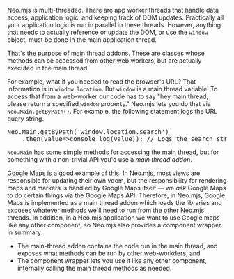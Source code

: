 Neo.mjs is multi-threaded. There are app worker threads
that handle data access, application logic,
and keeping track of DOM updates. Practically all your
application logic is run in parallel in these threads.
However, anything that needs to actually reference or update
the DOM, or use the `window` object, must be done in the main 
application thread. 

That's the purpose of main thread addons. These are classes whose
methods can be accessed from other web workers, but are
actually executed in the main thread.

For example, what if you needed to read the browser's
URL? That information is in `window.location`.
But `window` is a main thread variable! To access that
from a web-worker our code has to say "hey main thread, 
please return a specified `window` property." Neo.mjs
lets you do that via `Neo.Main.getByPath()`. For
example, the following statement logs the URL query string.


<pre data-javascript>
Neo.Main.getByPath('window.location.search')
    .then(value=>console.log(value)); // Logs the search string
</pre>

`Neo.Main` has some simple methods for accessing the 
main thread, but for something with a non-trivial API
you'd use a _main thread addon_. 

Google Maps is a good example of this. In Neo.mjs, most
views are responsible for updating their own vdom, but
the responsibility for rendering maps and markers is handled
by Google Maps itself &mdash; we _ask_ Google Maps to do
certain things via the Google Maps API. Therefore, in Neo.mjs,
Google Maps is implemented as a main thread addon which
loads the libraries and exposes whatever methods we'll need
to run from the other Neo.mjs threads. In addition, in a
Neo.mjs application we want to use Google maps like any other
component, so Neo.mjs also provides a component wrapper. In
summary: 
- The main-thread addon contains the code run in the main thread,
and exposes what methods can be run by other web-workders,
and
- The component wrapper lets you use it like any other component,
internally calling the main thread methods as needed.
